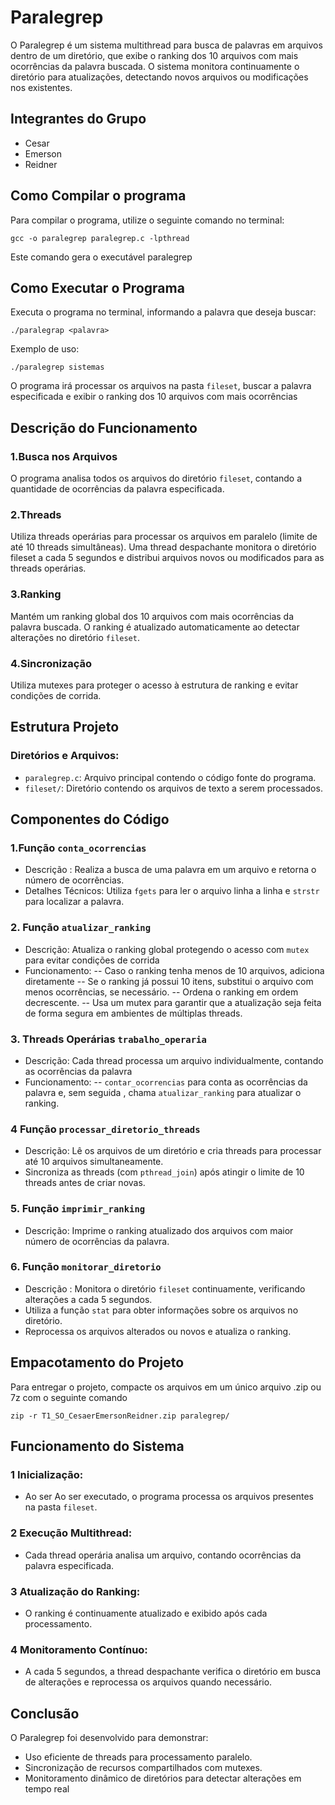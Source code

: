 # Paralegrep
O Paralegrep é um sistema multithread para busca de palavras em arquivos dentro de um diretório, que exibe o ranking dos 10 arquivos com mais ocorrências da palavra buscada. O sistema monitora continuamente o diretório para atualizações, detectando novos arquivos ou modificações nos existentes.

## Integrantes do Grupo
- Cesar
- Emerson
- Reidner

## Como Compilar o programa
Para compilar o programa, utilize o seguinte comando no terminal:
```
gcc -o paralegrep paralegrep.c -lpthread
```
Este comando gera o executável paralegrep

## Como Executar o Programa
Executa o programa no terminal, informando a palavra que deseja buscar:
``` 
./paralegrap <palavra>
```
Exemplo de uso:
```
./paralegrep sistemas
```
O programa irá processar os arquivos na pasta `fileset`, buscar a palavra especificada e exibir o ranking dos 10 arquivos com mais ocorrências



## Descrição do Funcionamento
### 1.Busca nos Arquivos
O programa analisa todos os arquivos do diretório `fileset`, contando a quantidade de ocorrências da palavra especificada.

### 2.Threads
Utiliza threads operárias para processar os arquivos em paralelo (limite de até 10 threads simultâneas).
Uma thread despachante monitora o diretório fileset a cada 5 segundos e distribui arquivos novos ou modificados para as threads operárias.
### 3.Ranking
Mantém um ranking global dos 10 arquivos com mais ocorrências da palavra buscada.
O ranking é atualizado automaticamente ao detectar alterações no diretório `fileset`.
### 4.Sincronização
Utiliza mutexes para proteger o acesso à estrutura de ranking e evitar condições de corrida.




## Estrutura Projeto
### Diretórios e Arquivos:
- `paralegrep.c`: Arquivo principal contendo o código fonte do programa.
- `fileset/`: Diretório contendo os arquivos de texto a serem processados.


## Componentes do Código 
### 1.Função `conta_ocorrencias`
- Descrição : Realiza a busca de uma palavra em um arquivo e retorna o número de ocorrências.
- Detalhes Técnicos: Utiliza `fgets` para ler o arquivo linha a linha e `strstr` para localizar a palavra.

### 2. Função `atualizar_ranking`
- Descrição: Atualiza o ranking global protegendo o acesso com `mutex` para evitar condições de corrida
- Funcionamento:
-- Caso o ranking tenha menos de 10 arquivos, adiciona diretamente
-- Se o ranking já possui 10 itens, substitui o arquivo com menos ocorrências, se necessário.
-- Ordena o ranking em ordem decrescente.
-- Usa um mutex para garantir que a atualização seja feita de forma segura em ambientes de múltiplas threads.
### 3. Threads Operárias `trabalho_operaria`
- Descrição: Cada thread processa um arquivo individualmente, contando as ocorrências da palavra
- Funcionamento:
-- `contar_ocorrencias` para conta as ocorrências da palavra e, sem seguida , chama `atualizar_ranking` para atualizar o ranking.
  
### 4 Função `processar_diretorio_threads`
- Descrição: Lê os arquivos de um diretório e cria threads para processar até 10 arquivos simultaneamente.
- Sincroniza as threads (com `pthread_join`) após atingir o limite de 10 threads antes de criar novas.

### 5. Função `imprimir_ranking`
- Descrição: Imprime o ranking atualizado dos arquivos com maior número de ocorrências da palavra.

###  6. Função `monitorar_diretorio`
- Descrição : Monitora o diretório `fileset` continuamente, verificando alterações a cada 5 segundos.
- Utiliza a função `stat` para obter informações sobre os arquivos no diretório. 
- Reprocessa os arquivos alterados ou novos e atualiza o ranking.
## Empacotamento do Projeto
Para entregar o projeto, compacte os arquivos em um único arquivo .zip ou 7z com o seguinte comando
```
zip -r T1_SO_CesaerEmersonReidner.zip paralegrep/
```

## Funcionamento do Sistema
### 1 Inicialização:
- Ao ser Ao ser executado, o programa processa os arquivos presentes na pasta `fileset`.
### 2 Execução Multithread:
- Cada thread operária analisa um arquivo, contando ocorrências da palavra especificada.
### 3 Atualização do Ranking:
- O ranking é continuamente atualizado e exibido após cada processamento.
### 4 Monitoramento Contínuo:
- A cada 5 segundos, a thread despachante verifica o diretório em busca de alterações e reprocessa os arquivos quando necessário.

## Conclusão
O Paralegrep foi desenvolvido para demonstrar:

- Uso eficiente de threads para processamento paralelo.
- Sincronização de recursos compartilhados com mutexes.
- Monitoramento dinâmico de diretórios para detectar alterações em tempo real
